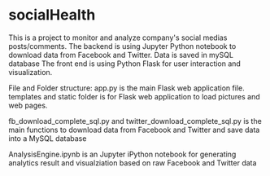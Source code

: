# socialHealth
This is a project to monitor and analyze company's social medias posts/comments.
The backend is using Jupyter Python notebook to download data from Facebook and Twitter. Data is saved in mySQL database
The front end is using Python Flask for user interaction and visualization.

File and Folder structure:
app.py is the main Flask web application file. templates and static folder is for Flask web application to load pictures and web pages. 

fb_download_complete_sql.py and twitter_download_complete_sql.py is the main functions to download data from Facebook and Twitter and save data into a MySQL database

AnalysisEngine.ipynb is an Jupyter iPython notebook for generating analytics result and visualziation based on raw Facebook and Twitter data
